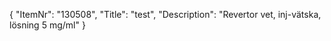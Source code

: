 {
  "ItemNr": "130508",
  "Title": "test",
  "Description": "Revertor vet, inj-vätska, lösning 5 mg/ml"
}